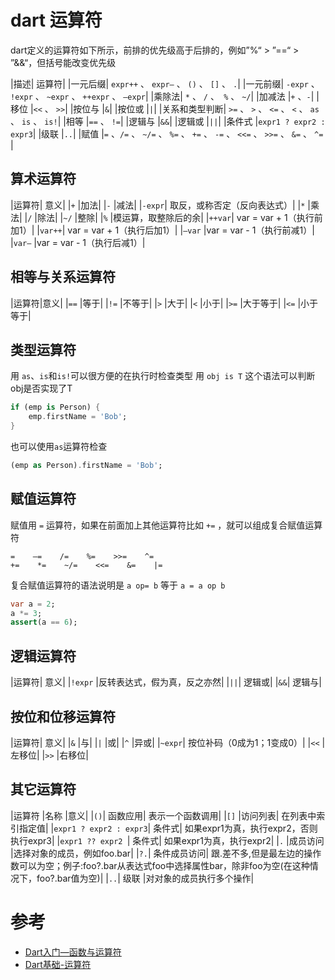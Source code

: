 # dart 运算符

dart定义的运算符如下所示，前排的优先级高于后排的，例如”%“ > ”==“ > ”&&“，但括号能改变优先级

|描述|	运算符|
|一元后缀|	`expr++` 、 `expr–` 、 `()` 、 `[]` 、 `.`|
|一元前缀|	`-expr` 、 `!expr` 、 `~expr` 、 `++expr` 、 `–expr`|
|乘除法|	`*` 、 `/` 、` %` 、 `~/`|
|加减法	|`+` 、`-`|
|移位	|`<<` 、 `>>`|
|按位与	|`&`|
|按位或	|`|`|
|关系和类型判断|	`>=` 、 `>` 、 `<=` 、 `<` 、 `as` 、 `is` 、 `is!`|
|相等	|`==` 、 `!=`|
|逻辑与	|`&&`|
|逻辑或	|`||`|
|条件式	|`expr1 ? expr2 : expr3`|
|级联	|`..`|
|赋值	|`=` 、`/=` 、 `~/=` 、 `%=` 、 `+=` 、 `-=` 、 `<<=` 、 `>>=` 、 `&=` 、 `^= `|


## 算术运算符

|运算符|	意义|
|`+`	|加法|
|`-`	|减法|
|`-expr`|	取反，或称否定（反向表达式）|
|`*`	|乘法|
|`/`	|除法|
|`~/`	|整除|
|`%`	|模运算，取整除后的余|
|`++var`|	var = var + 1（执行前加1）|
|`var++`|	var = var + 1（执行后加1）|
|`–var`	|var = var - 1（执行前减1）|
|`var–`	|var = var - 1（执行后减1）|

## 相等与关系运算符

|运算符|意义|
|`==`	|等于|
|`!=`	|不等于|
|`>`	|大于|
|`<`	|小于|
|`>=`	|大于等于|
|`<=`	|小于等于|

## 类型运算符
用 `as`、`is`和`is!`可以很方便的在执行时检查类型 
用 `obj is T` 这个语法可以判断obj是否实现了T
``` dart
if (emp is Person) {
    emp.firstName = 'Bob';
}
```
也可以使用`as`运算符检查

```dart
(emp as Person).firstName = 'Bob';
```
## 赋值运算符
赋值用 `=` 运算符，如果在前面加上其他运算符比如 `+=` ，就可以组成复合赋值运算符
```
=    –=    /=    %=    >>=    ^=
+=    *=    ~/=    <<=    &=    |=
```
复合赋值运算符的语法说明是 `a op= b` 等于 `a = a op b`
``` dart
var a = 2;
a *= 3;
assert(a == 6);
```
## 逻辑运算符

|运算符|	意义|
|`!expr`	|反转表达式，假为真，反之亦然|
|`||`|	逻辑或|
|`&&`|	逻辑与|

## 按位和位移运算符

|运算符|	意义|
|`&`	|与|
|`|`	|或|
|`^`	|异或|
|`~expr`|	按位补码（0成为1；1变成0）|
|`<<`	|左移位|
|`>>`	|右移位|
## 其它运算符

|运算符	|名称	|意义|
|`()`|	函数应用|	表示一个函数调用|
|`[]`	|访问列表|	在列表中索引指定值|
|`expr1 ? expr2 : expr3`|	条件式|	如果expr1为真，执行expr2，否则执行expr3|
|`expr1 ?? expr2 `|	条件式|	如果expr1为真，执行expr2|
|`.`	|成员访问	|选择对象的成员，例如foo.bar|
|`?.`|	条件成员访问|	跟.差不多,但是最左边的操作数可以为空；例子:foo?.bar从表达式foo中选择属性bar，除非foo为空(在这种情况下，foo?.bar值为空)|
|`..`|	级联	|对对象的成员执行多个操作|

# 参考

* [Dart入门—函数与运算符](https://blog.csdn.net/hekaiyou/article/details/51445608)
* [Dart基础-运算符](https://blog.csdn.net/hekaiyou/article/details/46652297)